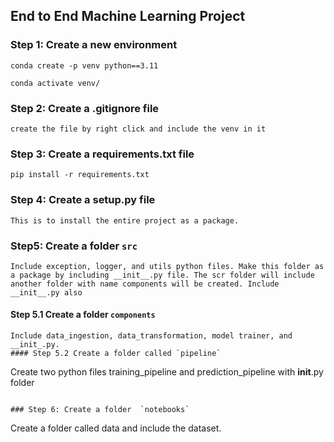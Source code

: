 ## End to End Machine Learning Project


### Step 1: Create a new environment

```
conda create -p venv python==3.11

conda activate venv/
```
### Step 2: Create a .gitignore file

```
create the file by right click and include the venv in it
```

### Step 3: Create a requirements.txt file 
```
pip install -r requirements.txt
```

### Step 4: Create a setup.py file 
```
This is to install the entire project as a package.
```

### Step5: Create a folder `src` 
```
Include exception, logger, and utils python files. Make this folder as a package by including __init__.py file. The scr folder will include another folder with name components will be created. Include __init__.py also 
```
#### Step 5.1 Create a folder `components`

```
Include data_ingestion, data_transformation, model trainer, and __init_.py. 
#### Step 5.2 Create a folder called `pipeline`
```
Create two python files training_pipeline and prediction_pipeline with __init__.py folder
``` 

### Step 6: Create a folder  `notebooks` 
```
Create a folder called data and include the dataset. 
```